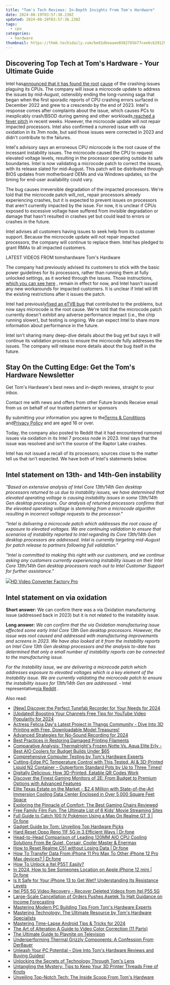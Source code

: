 ```yaml
---
title: "Tom's Tech Reviews: In-Depth Insights From Tom's Hardware"
date: 2024-08-19T03:57:38.230Z
updated: 2024-08-20T03:57:38.230Z
tags:
  - cpu
categories:
  - hardware
thumbnail: https://thmb.techidaily.com/be81dbeaaee0382765b77cee6cb291299a5244c86355d2d7d3f6272a0660ee79.jpeg
---
```


## Discovering Top Tech at Tom's Hardware - Your Ultimate Guide

Intel has[announced that it has found the root](https://community.intel.com/t5/Processors/July-2024-Update-on-Instability-Reports-on-Intel-Core-13th-and/m-p/1617113#M74792) [cause](https://community.intel.com/t5/Processors/July-2024-Update-on-Instability-Reports-on-Intel-Core-13th-and/m-p/1617113#M74792) of the crashing issues plaguing its CPUs. The company will issue a microcode update to address the issues by mid-August, ostensibly ending the long-running saga that began when the first sporadic reports of CPU crashing errors surfaced in December 2022 and grew to a crescendo by the end of 2023\. Intel's response comes after complaints about the issue, which causes PCs to inexplicably crash/BSOD during gaming and other workloads,[reached a fever pitch](https://www.tomshardware.com/pc-components/cpus/game-publisher-claims-100-crash-rate-with-intel-cpus-alderon-games-says-company-sells-defective-13th-and-14th-gen-chips) in recent weeks. However, the microcode update will not repair impacted processors. Intel also confirmed a rumored issue with via oxidation in its 7nm node, but said those issues were corrected in 2023 and didn't contribute to the failures.

 Intel's advisory says an erroneous CPU microcode is the root cause of the incessant instability issues. The microcode caused the CPU to request elevated voltage levels, resulting in the processor operating outside its safe boundaries. Intel is now validating a microcode patch to correct the issues, with its release slated for mid-August. This patch will be distributed through BIOS updates from motherboard OEMs and via Windows updates, so the timing for end-user availability could vary.

 The bug causes irreversible degradation of the impacted processors. We're told that the microcode patch will_not_ repair processors already experiencing crashes, but it is expected to prevent issues on processors that aren't currently impacted by the issue. For now, it is unclear if CPUs exposed to excessive voltage have suffered from invisible degradation or damage that hasn't resulted in crashes yet but could lead to errors or crashes in the future.

 Intel advises all customers having issues to seek help from its customer support. Because the microcode update will not repair impacted processors, the company will continue to replace them. Intel has pledged to grant RMAs to all impacted customers.

 LATEST VIDEOS FROM tomshardware Tom's Hardware

 The company had previously advised its customers to stick with the basic power guidelines for its processors, rather than running them at fully unlocked settings, as it worked through the issues. Those instructions, [which you can see here](https://www.tomshardware.com/pc-components/cpus/intel-issues-official-statement-on-core-k-series-crashes-stick-to-intels-official-power-profiles) , remain in effect for now, and Intel hasn't issued any new workarounds for impacted customers. It is unclear if Intel will lift the existing restrictions after it issues the patch.

 Intel had previously[fixed an eTVB bug](https://www.tomshardware.com/pc-components/cpus/intel-denies-reports-that-it-identified-a-root-cause-for-core-i9-crashing-issues-investigation-continues) that contributed to the problems, but now says microcode is the root cause. We're told that the microcode patch currently doesn't exhibit any adverse performance impact (i.e., the chip running slower), but testing is ongoing. We can expect Intel to share more information about performance in the future.

 Intel isn't sharing many deep-dive details about the bug yet but says it will continue its validation process to ensure the microcode fully addresses the issues. The company will release more details about the bug itself in the future.

## Stay On the Cutting Edge: Get the Tom's Hardware Newsletter

 Get Tom's Hardware's best news and in-depth reviews, straight to your inbox.

 Contact me with news and offers from other Future brands  Receive email from us on behalf of our trusted partners or sponsors

 By submitting your information you agree to the[Terms & Conditions](https://futureplc.com/terms-conditions/) and[Privacy Policy](https://futureplc.com/privacy-policy/) and are aged 16 or over.

 Today, the company also posted to Reddit that it had encountered rumored issues via oxidation in its Intel 7 process node in 2023\. Intel says that the issue was resolved and isn't the source of the Raptor Lake crashes.

 Intel has not issued a recall of its processors; sources close to the matter tell us that isn't expected. We have both of Intel's statements below.

## Intel statement on 13th- and 14th-Gen instability

 _"Based on extensive analysis of Intel Core 13th/14th Gen desktop processors returned to us due to instability issues, we have determined that elevated operating voltage is causing instability issues in some 13th/14th Gen desktop processors. Our analysis of returned processors confirms that the elevated operating voltage is stemming from a microcode algorithm resulting in incorrect voltage requests to the processor."_

 _"Intel is delivering a microcode patch which addresses the root cause of exposure to elevated voltages. We are continuing validation to ensure that scenarios of instability reported to Intel regarding its Core 13th/14th Gen desktop processors are addressed. Intel is currently targeting mid-August for patch release to partners following full validation."_

 _"Intel is committed to making this right with our customers, and we continue asking any customers currently experiencing instability issues on their Intel Core 13th/14th Gen desktop processors reach out to Intel Customer Support for further assistance."_

<!-- affiliate ads begin -->
<a href="https://secure.2checkout.com/order/checkout.php?PRODS=4537546&QTY=1&AFFILIATE=108875&CART=1"><img src="https://secure.avangate.com/images/merchant/4b0a0290ad7df100b77e86839989a75e/products/7_copy_2_2_hdpro.png" border="0">HD Video Converter Factory Pro</a>
<!-- affiliate ads end -->
## Intel statement on via oxidation

**Short answer:** We can confirm there was a via Oxidation manufacturing issue (addressed back in 2023) but it is not related to the instability issue.

**Long answer:**   _We can confirm that the via Oxidation manufacturing issue affected some early Intel Core 13th Gen desktop processors. However, the issue was root caused and addressed with manufacturing improvements and screens in 2023\. We have also looked at it from the instability reports on Intel Core 13th Gen desktop processors and the analysis to-date has determined that only a small number of instability reports can be connected to the manufacturing issue._

 _For the Instability issue, we are delivering a microcode patch which addresses exposure to elevated voltages which is a key element of the Instability issue. We are currently validating the microcode patch to ensure the instability issues for 13th/14th Gen are addressed. -_ Intel representative[via Reddit](https://www.reddit.com/r/intel/comments/1e9mf04/comment/lefz09c/) .


<ins class="adsbygoogle"
     style="display:block"
     data-ad-format="autorelaxed"
     data-ad-client="ca-pub-7571918770474297"
     data-ad-slot="1223367746"></ins>



<ins class="adsbygoogle"
     style="display:block"
     data-ad-client="ca-pub-7571918770474297"
     data-ad-slot="8358498916"
     data-ad-format="auto"
     data-full-width-responsive="true"></ins>

<span class="atpl-alsoreadstyle">Also read:</span>
<div><ul>
<li><a href="https://on-screen-recording.techidaily.com/new-discover-the-perfect-tunefab-recorder-for-your-needs-for-2024/"><u>[New] Discover the Perfect Tunefab Recorder for Your Needs for 2024</u></a></li>
<li><a href="https://facebook-video-share.techidaily.com/updated-boosting-your-channels-free-tips-for-youtube-video-popularity-for-2024/"><u>[Updated] Boosting Your Channels  Free Tips for YouTube Video Popularity for 2024</u></a></li>
<li><a href="https://hardware-tips.techidaily.com/actress-felicia-days-latest-project-in-thangs-community-dive-into-3d-printing-with-free-downloadable-model-treasures/"><u>Actress Felicia Day's Latest Project in Thangs Community - Dive Into 3D Printing with Free, Downloadable Model Treasures!</u></a></li>
<li><a href="https://screen-recording.techidaily.com/advanced-strategies-for-no-sound-recording-for-2024/"><u>Advanced Strategies for No-Sound Recording for 2024</u></a></li>
<li><a href="https://hardware-tips.techidaily.com/best-practices-in-restoring-damaged-printing-filaments/"><u>Best Practices in Restoring Damaged Printing Filaments</u></a></li>
<li><a href="https://hardware-tips.techidaily.com/comparative-analysis-thermalrights-frozen-notte-vs-aqua-elite-erly-best-aio-coolers-for-budget-builds-under-65/"><u>Comparative Analysis: Thermalright's Frozen Notte Vs. Aqua Elite Erly - Best AIO Coolers for Budget Builds Under $65</u></a></li>
<li><a href="https://hardware-tips.techidaily.com/comprehensive-computer-testing-by-toms-hardware-experts/"><u>Comprehensive Computer Testing by Tom's Hardware Experts</u></a></li>
<li><a href="https://hardware-tips.techidaily.com/1723175713833-cutting-edge-pc-temperature-control-with-this-tested-ai-and-3d-printed-liquid-n2-container-outperform-standard-pots-by-up-to-three-times/"><u>Cutting-Edge PC Temperature Control with This Tested, AI & 3D-Printed Liquid N2 Container – Outperform Standard Pots by Up to Three Times!</u></a></li>
<li><a href="https://hardware-tips.techidaily.com/digitally-delicious-how-3d-printed-eatable-qr-codes-work/"><u>Digitally Delicious: How 3D-Printed, Eatable QR Codes Work</u></a></li>
<li><a href="https://hardware-tips.techidaily.com/discover-the-finest-gaming-monitors-of-2e-from-budget-to-premium-options-with-advanced-features/"><u>Discover the Finest Gaming Monitors of 2E: From Budget to Premium Options with Advanced Features</u></a></li>
<li><a href="https://hardware-tips.techidaily.com/elite-texas-estate-on-the-market-24-million-with-state-of-the-art-immersion-cooling-data-center-enclosed-in-over-5000-square-feet-space/"><u>Elite Texas Estate on the Market - $2.4 Million with State-of-the-Art Immersion Cooling Data Center Enclosed in Over 5,000 Square Feet Space</u></a></li>
<li><a href="https://hardware-tips.techidaily.com/exploring-the-pinnacle-of-comfort-the-best-gaming-chairs-reviewed/"><u>Exploring the Pinnacle of Comfort: The Best Gaming Chairs Reviewed</u></a></li>
<li><a href="https://tech-recovery.techidaily.com/free-family-film-fun-the-ultimate-list-of-6-kids-movie-streaming-sites/"><u>Free Family Film Fun: The Ultimate List of 6 Kids’ Movie Streaming Sites</u></a></li>
<li><a href="https://pokemon-go-android.techidaily.com/full-guide-to-catch-100-iv-pokemon-using-a-map-on-realme-gt-3-drfone-by-drfone-virtual-android/"><u>Full Guide to Catch 100 IV Pokémon Using a Map On Realme GT 3 | Dr.fone</u></a></li>
<li><a href="https://hardware-tips.techidaily.com/gadget-guide-by-tom-unveiling-top-hardware-picks/"><u>Gadget Guide by Tom: Unveiling Top Hardware Picks</u></a></li>
<li><a href="https://techidaily.com/hard-reset-oppo-reno-11f-5g-in-3-efficient-ways-drfone-by-drfone-reset-android-reset-android/"><u>Hard Reset Oppo Reno 11F 5G in 3 Efficient Ways | Dr.fone</u></a></li>
<li><a href="https://hardware-tips.techidaily.com/head-to-head-comparison-of-leading-120mm-aio-cpu-cooling-solutions-from-be-quiet-corsair-cooler-master-and-enermax/"><u>Head-to-Head Comparison of Leading 120MM AIO CPU Cooling Solutions From Be Quiet, Corsair, Cooler Master & Enermax</u></a></li>
<li><a href="https://techidaily.com/how-to-reset-realme-c51-without-losing-data-drfone-by-drfone-reset-android-reset-android/"><u>How to Reset Realme C51 without Losing Data | Dr.fone</u></a></li>
<li><a href="https://blog-min.techidaily.com/how-to-transfer-data-from-iphone-11-pro-max-to-other-iphone-12-pro-max-devices-drfone-by-drfone-transfer-data-from-ios-transfer-data-from-ios/"><u>How To Transfer Data From iPhone 11 Pro Max To Other iPhone 12 Pro Max devices? | Dr.fone</u></a></li>
<li><a href="https://unlock-android.techidaily.com/how-to-unlock-a-itel-p55t-easily-by-drfone-android/"><u>How To Unlock a Itel P55T Easily?</u></a></li>
<li><a href="https://iphone-location.techidaily.com/in-2024-how-to-see-someones-location-on-apple-iphone-12-mini-drfone-by-drfone-virtual-ios/"><u>In 2024, How to See Someones Location on Apple iPhone 12 mini | Dr.fone</u></a></li>
<li><a href="https://tech-renaissance.techidaily.com/is-it-safe-for-your-iphone-13-to-get-wet-understanding-its-resistance-levels/"><u>Is It Safe for Your iPhone 13 to Get Wet? Understanding Its Resistance Levels</u></a></li>
<li><a href="https://review-topics.techidaily.com/itel-p55-5g-video-recovery-recover-deleted-videos-from-itel-p55-5g-by-fonelab-android-recover-video/"><u>Itel P55 5G Video Recovery - Recover Deleted Videos from Itel P55 5G</u></a></li>
<li><a href="https://hardware-tips.techidaily.com/large-scale-cancellation-of-orders-pushes-asetek-to-halt-guidance-on-income-forecasting/"><u>Large-Scale Cancellation of Orders Pushes Asetek To Halt Guidance on Income Forecasting</u></a></li>
<li><a href="https://hardware-tips.techidaily.com/mastering-modern-pc-building-tips-from-toms-hardware-experts/"><u>Mastering Modern PC Building Tips From Tom's Hardware Experts</u></a></li>
<li><a href="https://hardware-tips.techidaily.com/mastering-technology-the-ultimate-resource-by-toms-hardware-specialists/"><u>Mastering Technology: The Ultimate Resource by Tom's Hardware Specialists</u></a></li>
<li><a href="https://extra-support.techidaily.com/mastering-time-lapse-android-tips-and-tricks-for-2024/"><u>Mastering Time-Lapse  Android Tips & Tricks for 2024</u></a></li>
<li><a href="https://extra-hints.techidaily.com/the-art-of-alteration-a-guide-to-video-color-correction-11-parts/"><u>The Art of Alteration  A Guide to Video Color Correction (11 Parts)</u></a></li>
<li><a href="https://games-able.techidaily.com/the-ultimate-guide-to-playnite-on-television/"><u>The Ultimate Guide to Playnite on Television</u></a></li>
<li><a href="https://hardware-tips.techidaily.com/underperforming-thermal-grizzly-components-a-confession-from-der8auer/"><u>Underperforming Thermal Grizzly Components: A Confession From Der8auer</u></a></li>
<li><a href="https://hardware-tips.techidaily.com/1723125142131-unleash-your-pc-potential-dive-into-toms-hardware-reviews-and-buying-guides/"><u>Unleash Your PC Potential – Dive Into Tom's Hardware Reviews and Buying Guides!</u></a></li>
<li><a href="https://hardware-tips.techidaily.com/unlocking-the-secrets-of-technology-through-toms-lens/"><u>Unlocking the Secrets of Technology Through Tom's Lens</u></a></li>
<li><a href="https://hardware-tips.techidaily.com/untangling-the-mystery-tips-to-keep-your-3d-printer-threads-free-of-knots/"><u>Untangling the Mystery: Tips to Keep Your 3D Printer Threads Free of Knots</u></a></li>
<li><a href="https://hardware-tips.techidaily.com/unveiling-top-notch-tech-the-inside-scoop-from-toms-hardware/"><u>Unveiling Top-Notch Tech: The Inside Scoop From Tom's Hardware</u></a></li>
</ul></div>
